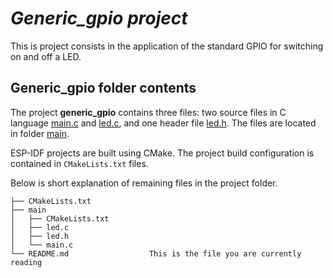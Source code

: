 # _Generic_gpio project_

This is project consists in the application of the standard GPIO for switching on and off a LED.

## Generic_gpio folder contents

The project **generic_gpio** contains three files: two source files in C language [main.c](main/main.c) and [led.c](main/led.c), and one header file [led.h](main/led.h). The files are located in folder [main](main).

ESP-IDF projects are built using CMake. The project build configuration is contained in `CMakeLists.txt` files.

Below is short explanation of remaining files in the project folder.

```
├── CMakeLists.txt
├── main
│   ├── CMakeLists.txt
│   ├── led.c
│   ├── led.h
│   └── main.c
└── README.md                  This is the file you are currently reading
```
